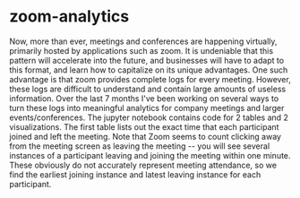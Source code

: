 # zoom-analytics #

Now, more than ever, meetings and conferences are happening virtually, primarily hosted by applications such as zoom. It is undeniable that this pattern will accelerate into the future, and businesses will have to adapt to this format, and learn how to capitalize on its unique advantages. One such advantage is that zoom provides complete logs for every meeting. However, these logs are difficult to understand and contain large amounts of useless information. Over the last 7 months I've been working on several ways to turn these logs into meaningful analytics for company meetings and larger events/conferences. The jupyter notebook contains code for 2 tables and 2 visualizations. The first table lists out the exact time that each participant joined and left the meeting. Note that Zoom seems to count clicking away from the meeting screen as leaving the meeting -- you will see several instances of a participant leaving and joining the meeting within one minute. These obviously do not accurately represent meeting attendance, so we find the earliest joining instance and latest leaving instance for each participant.
